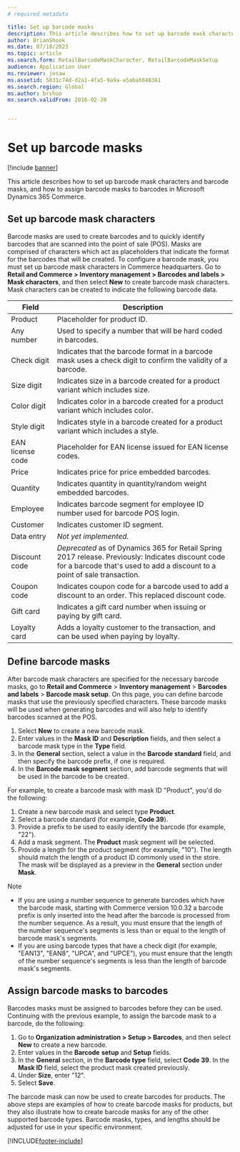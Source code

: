 ```yaml
---
# required metadata

title: Set up barcode masks
description: This article describes how to set up barcode mask characters and barcode masks, and how to assign barcode masks to barcodes in Microsoft Dynamics 365 Commerce.
author: BrianShook
ms.date: 07/18/2023
ms.topic: article
ms.search.form: RetailBarcodeMaskCharacter, RetailBarcodeMaskSetup
audience: Application User
ms.reviewer: josaw
ms.assetid: 5831c74d-d2a1-4fa5-9a9a-a5aba8848381
ms.search.region: Global
ms.author: brshoo
ms.search.validFrom: 2016-02-28


---
```


# Set up barcode masks

[!include [banner](includes/banner.md)]

This article describes how to set up barcode mask characters and barcode masks, and how to assign barcode masks to barcodes in Microsoft Dynamics 365 Commerce.

## Set up barcode mask characters

Barcode masks are used to create barcodes and to quickly identify barcodes that are scanned into the point of sale (POS). Masks are comprised of characters which act as placeholders that indicate the format for the barcodes that will be created. To configure a barcode mask, you must set up barcode mask characters in Commerce headquarters. Go to **Retail and Commerce \> Inventory management \> Barcodes and labels \> Mask characters**, and then select **New** to create barcode mask characters. Mask characters can be created to indicate the following barcode data.

| Field            | Description |
|------------------|-------------|
| Product          | Placeholder for product ID. |
| Any number       | Used to specify a number that will be hard coded in barcodes. |
| Check digit      | Indicates that the barcode format in a barcode mask uses a check digit to confirm the validity of a barcode. |
| Size digit       | Indicates size in a barcode created for a product variant which includes size. |
| Color digit      | Indicates color in a barcode created for a product variant which includes color. |
| Style digit      | Indicates style in a barcode created for a product variant which includes a style. |
| EAN license code | Placeholder for EAN license issued for EAN license codes. |
| Price            | Indicates price for price embedded barcodes. |
| Quantity         | Indicates quantity in quantity/random weight embedded barcodes. |
| Employee         | Indicates barcode segment for employee ID number used for barcode POS login. |
| Customer         | Indicates customer ID segment. |
| Data entry       | *Not yet implemented.* |
| Discount code    | *Deprecated* as of Dynamics 365 for Retail Spring 2017 release. Previously: Indicates discount code for a barcode that's used to add a discount to a point of sale transaction. |
| Coupon code      | Indicates coupon code for a barcode used to add a discount to an order. This replaced discount code. |
| Gift card        | Indicates a gift card number when issuing or paying by gift card. |
| Loyalty card     | Adds a loyalty customer to the transaction, and can be used when paying by loyalty. |

## Define barcode masks

After barcode mask characters are specified for the necessary barcode masks, go to **Retail and Commerce** &gt; **Inventory management** &gt; **Barcodes and labels** &gt; **Barcode mask setup**. On this page, you can define barcode masks that use the previously specified characters. These barcode masks will be used when generating barcodes and will also help to identify barcodes scanned at the POS.

1. Select **New** to create a new barcode mask.
2. Enter values in the **Mask ID** and **Description** fields, and then select a barcode mask type in the **Type** field.
3. In the **General** section, select a value in the **Barcode standard** field, and then specify the barcode prefix, if one is required.
4. In the **Barcode mask segment** section, add barcode segments that will be used in the barcode to be created.

For example, to create a barcode mask with mask ID "Product", you'd do the following:

1. Create a new barcode mask and select type **Product**.
2. Select a barcode standard (for example, **Code 39**).
3. Provide a prefix to be used to easily identify the barcode (for example, "22").
4. Add a mask segment. The **Product** mask segment will be selected.
5. Provide a length for the product segment (for example, "10"). The length should match the length of a product ID commonly used in the store. The mask will be displayed as a preview in the **General** section under **Mask**.

> [!NOTE]
> - If you are using a number sequence to generate barcodes which have the barcode mask, starting with Commerce version 10.0.32 a barcode prefix is only inserted into the head after the barcode is processed from the number sequence. As a result, you must ensure that the length of the number sequence's segments is less than or equal to the length of barcode mask's segments.
> - If you are using barcode types that have a check digit (for example, "EAN13", "EAN8", "UPCA", and "UPCE"), you must ensure that the length of the number sequence's segments is less than the length of barcode mask's segments.

## Assign barcode masks to barcodes

Barcodes masks must be assigned to barcodes before they can be used. Continuing with the previous example, to assign the barcode mask to a barcode, do the following:

1. Go to **Organization administration \> Setup \> Barcodes**, and then select **New** to create a new barcode.
2. Enter values in the **Barcode** **setup** and **Setup** fields.
3. In the **General** section, in the **Barcode type** field, select **Code 39**. In the **Mask ID** field, select the product mask created previously.
4. Under **Size**, enter "12".
5. Select **Save**.

The barcode mask can now be used to create barcodes for products. The above steps are examples of how to create barcode masks for products, but they also illustrate how to create barcode masks for any of the other supported barcode types. Barcode masks, types, and lengths should be adjusted for use in your specific environment.


[!INCLUDE[footer-include](../includes/footer-banner.md)]
